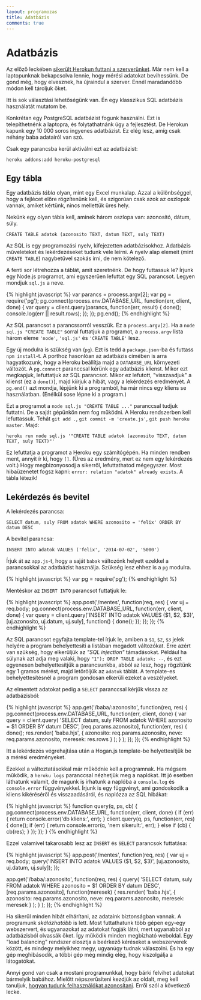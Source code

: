 ```yaml
---
layout: programozas
title: Adatbázis
comments: true
---
```


# Adatbázis

Az előző leckében [sikerült Herokun futtani a szerverünket](../5). Már nem kell a laptopunknak
bekapcsolva lennie, hogy mérési adatokat bevihessünk. De gond még, hogy elvesznek, ha újraindul a
szerver. Ennél maradandóbb módon kell tároljuk őket.

Itt is sok választási lehetőségünk van. Én egy klasszikus SQL adatbázis használatát mutatom be.

Konkrétan egy PostgreSQL adatbázist fogunk használni. Ezt is telepíthetnénk a laptopra, és folytathatnánk
úgy a fejlesztést. De Herokun kapunk egy 10 000 soros ingyenes adatbázist. Ez elég lesz, amíg csak
néhány baba adatairól van szó.

Csak egy parancsba kerül aktiválni ezt az adatbázist:

    heroku addons:add heroku-postgresql

## Egy tábla

Egy adatbázis _tábla_ olyan, mint egy Excel munkalap. Azzal a különbséggel, hogy a fejlécet előre
rögzítenünk kell, és szigorúan csak azok az oszlopok vannak, amiket kértünk, nincs mellettük üres hely.

Nekünk egy olyan tábla kell, aminek három oszlopa van: azonosító, dátum, súly.

    CREATE TABLE adatok (azonosito TEXT, datum TEXT, suly TEXT)

Az SQL is egy programozási nyelv, kifejezetten adatbázisokhoz. Adatbázis műveleteket és lekérdezéseket
tudunk vele leírni. A nyelv alap elemeit (mint `CREATE TABLE`) nagybetűvel szokás írni, de nem
kötelező.

A fenti sor létrehozza a táblát, amit szeretnénk. De hogy futtassuk le?
Írjunk egy Node.js programot, ami egyszerűen lefuttat egy SQL parancsot. Legyen mondjuk `sql.js` a neve.

{% highlight javascript %}
var parancs = process.argv[2];
var pg = require('pg');
pg.connect(process.env.DATABASE_URL, function(err, client, done) {
  var query = client.query(parancs, function(err, result) {
    done();
    console.log(err || result.rows);
  });
});
pg.end();
{% endhighlight %}

Az SQL parancsot a parancssorról vesszük. Ez a `process.argv[2]`.
Ha a `node sql.js "CREATE TABLE"` sorral futtatjuk a programot, a `process.argv` lista
három eleme `'node'`, `'sql.js'` és `'CREATE TABLE'` lesz.

Egy új modulra is szükség van (`pg`). Ezt is tedd a `package.json`-ba és futtass `npm install`-t.
A porthoz hasonlóan az adatbázis címében is arra hagyatkozunk, hogy a Heroku beállítja majd a
`DATABASE_URL` környezeti változót. A `pg.connect` paranccsal kérünk egy adatbázis klienst.
Mikor ezt megkapjuk, lefuttatjuk az SQL parancsot. Mikor ez lefutott, "visszaadjuk" a klienst (ez a `done()`),
majd kiírjuk a hibát, vagy a lekérdezés eredményét.
A `pg.end()` azt mondja, lépjünk ki a programból, ha már nincs egy kliens se használatban. (Enélkül sose lépne ki a program.)

Ezt a programot a `node sql.js "CREATE TABLE ..."` paranccsal tudjuk futtatni. De a saját gépünkön nem fog működni.
A Heroku rendszerben kell lefuttassuk. Tehát `git add .`, `git commit -m 'create.js'`, `git push heroku master`.
Majd:

    heroku run node sql.js '"CREATE TABLE adatok (azonosito TEXT, datum TEXT, suly TEXT)"'

Ez lefuttatja a programot a Heroku egy számítógépén. Ha minden rendben ment, annyit ír ki, hogy `[]`.
(Üres az eredmény, mert ez nem egy lekérdezés volt.) Hogy megbizonyosodj a sikerről, lefuttathatod mégegyszer.
Most hibaüzenetet fogsz kapni: `error: relation "adatok" already exists`. A tábla létezik!

## Lekérdezés és bevitel

A lekérdezés parancsa:

    SELECT datum, suly FROM adatok WHERE azonosito = 'felix' ORDER BY datum DESC

A bevitel parancsa:

    INSERT INTO adatok VALUES ('felix', '2014-07-02', '5000')

Írjuk át az `app.js`-t, hogy a saját `babak` változónk helyett ezekkel a parancsokkal az adatbázist használja.
Szükség lesz ehhez is a `pg` modulra.

{% highlight javascript %}
var pg = require('pg');
{% endhighlight %}

Mentéskor az `INSERT INTO` parancsot futtatjuk le:

{% highlight javascript %}
app.post('/mentes', function(req, res) {
  var uj = req.body;
  pg.connect(process.env.DATABASE_URL, function(err, client, done) {
    var query = client.query('INSERT INTO adatok VALUES ($1, $2, $3)', [uj.azonosito, uj.datum, uj.suly], function() { done(); });
  });
});
{% endhighlight %}

Az SQL parancsot egyfajta template-tel írjuk le, amiben a `$1`, `$2`, `$3` jelek helyére a program behelyettesíti
a listában megadott változókat. Erre azért van szükség, hogy elkerüljük az _"SQL injection"_ támadásokat.
Például ha súlynak azt adja meg valaki, hogy `"1"); DROP TABLE adatok; --`, és ezt egyenesen behelyettesítjük a
parancsunkba, abból az lesz, hogy rögzítünk egy 1 gramos mérést, majd letöröljük az `adatok` táblát.
A template-es behelyettesítésnél a program gondosan elkerüli ezeket a veszélyeket.

Az elmentett adatokat pedig a `SELECT` paranccsal kérjük vissza az adatbázisból:

{% highlight javascript %}
app.get('/baba/:azonosito', function(req, res) {
  pg.connect(process.env.DATABASE_URL, function(err, client, done) {
    var query = client.query(
      'SELECT datum, suly FROM adatok WHERE azonosito = $1 ORDER BY datum DESC',
      [req.params.azonosito],
      function(err, res) {
        done();
        res.render(
          'baba.hjs',
          { azonosito: req.params.azonosito, neve: req.params.azonosito, meresek: res.rows }
        );
      }
    );
  });
});
{% endhighlight %}

Itt a lekérdezés végrehajtása után a Hogan.js template-be helyettesítjük be a mérési eredményeket.

Ezekkel a változtatásokkal már működnie kell a programnak. Ha mégsem működik, a `heroku logs` paranccsal nézhetjük meg
a naplókat. Itt jó esetben láthatunk valamit, de magunk is írhatunk a naplóba a `console.log` és `console.error` függvényekkel.
Írjunk is egy függvényt, ami gondoskodik a kliens kikéréséről és visszaadásáról, és naplózza az SQL hibákat:

{% highlight javascript %}
function query(q, ps, cb) {
  pg.connect(process.env.DATABASE_URL, function(err, client, done) {
    if (err) {
      return console.error('db kliens:', err);
    }
    client.query(q, ps, function(err, res) {
      done();
      if (err) {
        return console.error(q, 'nem sikerult:', err);
      } else if (cb) {
        cb(res);
      }
    });
  });
}
{% endhighlight %}

Ezzel valamivel takarosabb lesz az `INSERT` és `SELECT` parancsok futtatása:

{% highlight javascript %}
app.post('/mentes', function(req, res) {
  var uj = req.body;
  query('INSERT INTO adatok VALUES ($1, $2, $3)', [uj.azonosito, uj.datum, uj.suly]);
});

app.get('/baba/:azonosito', function(req, res) {
  query(
    'SELECT datum, suly FROM adatok WHERE azonosito = $1 ORDER BY datum DESC',
    [req.params.azonosito],
    function(meresek) {
      res.render(
        'baba.hjs',
        { azonosito: req.params.azonosito, neve: req.params.azonosito, meresek: meresek }
      );
    }
  );
});
{% endhighlight %}

Ha sikerül minden hibát elhárítani, az adataink biztonságban vannak.
A programunk _skálázhatóbb_ is lett. Most futtathatunk több gépen egy-egy webszervert, és ugyanazokat az adatokat
fogják látni, mert ugyanabból az adatbázisból olvassák őket. Így működik minden megbízható weboldal. Egy "load balancing"
rendszer elosztja a beérkező kéréseket a webszerverek között, és mindegy melyikhez megy, ugyanúgy tudnak válaszolni.
És ha egy gép meghibásodik, a többi gép még mindig elég, hogy kiszolgálja a látogatókat.

Annyi gond van csak a mostani programunkkal, hogy bárki felvihet adatokat bármelyik babához.
Mielőtt népszerűsíteni kezdjük az oldalt, meg kell tanuljuk, [hogyan tudunk felhasználókat azonosítani](../7).
Erről szól a következő lecke.
